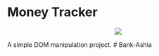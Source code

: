 # Money Tracker
 
<p align="center">
    <img src="resources/images/main-img.jpg">
</p>
A simple DOM manipulation project.
# Bank-Ashia
